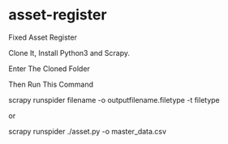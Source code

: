 # asset-register
Fixed Asset Register

Clone It, Install Python3 and Scrapy.


Enter The Cloned Folder


Then Run This Command


scrapy runspider filename -o outputfilename.filetype -t filetype


or


scrapy runspider ./asset.py -o master_data.csv
